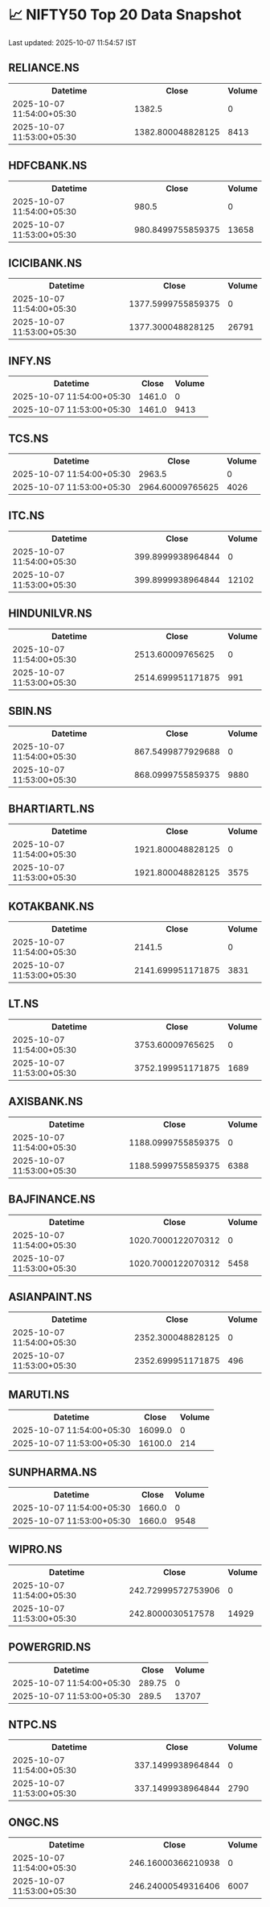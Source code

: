 # 📈 NIFTY50 Top 20 Data Snapshot

Last updated: 2025-10-07 11:54:57 IST

## RELIANCE.NS

<table>
  <tr><th>Datetime</th><th>Close</th><th>Volume</th></tr>
  <tr><td>2025-10-07 11:54:00+05:30</td><td>1382.5</td><td>0</td></tr>
  <tr><td>2025-10-07 11:53:00+05:30</td><td>1382.800048828125</td><td>8413</td></tr>
</table>

## HDFCBANK.NS

<table>
  <tr><th>Datetime</th><th>Close</th><th>Volume</th></tr>
  <tr><td>2025-10-07 11:54:00+05:30</td><td>980.5</td><td>0</td></tr>
  <tr><td>2025-10-07 11:53:00+05:30</td><td>980.8499755859375</td><td>13658</td></tr>
</table>

## ICICIBANK.NS

<table>
  <tr><th>Datetime</th><th>Close</th><th>Volume</th></tr>
  <tr><td>2025-10-07 11:54:00+05:30</td><td>1377.5999755859375</td><td>0</td></tr>
  <tr><td>2025-10-07 11:53:00+05:30</td><td>1377.300048828125</td><td>26791</td></tr>
</table>

## INFY.NS

<table>
  <tr><th>Datetime</th><th>Close</th><th>Volume</th></tr>
  <tr><td>2025-10-07 11:54:00+05:30</td><td>1461.0</td><td>0</td></tr>
  <tr><td>2025-10-07 11:53:00+05:30</td><td>1461.0</td><td>9413</td></tr>
</table>

## TCS.NS

<table>
  <tr><th>Datetime</th><th>Close</th><th>Volume</th></tr>
  <tr><td>2025-10-07 11:54:00+05:30</td><td>2963.5</td><td>0</td></tr>
  <tr><td>2025-10-07 11:53:00+05:30</td><td>2964.60009765625</td><td>4026</td></tr>
</table>

## ITC.NS

<table>
  <tr><th>Datetime</th><th>Close</th><th>Volume</th></tr>
  <tr><td>2025-10-07 11:54:00+05:30</td><td>399.8999938964844</td><td>0</td></tr>
  <tr><td>2025-10-07 11:53:00+05:30</td><td>399.8999938964844</td><td>12102</td></tr>
</table>

## HINDUNILVR.NS

<table>
  <tr><th>Datetime</th><th>Close</th><th>Volume</th></tr>
  <tr><td>2025-10-07 11:54:00+05:30</td><td>2513.60009765625</td><td>0</td></tr>
  <tr><td>2025-10-07 11:53:00+05:30</td><td>2514.699951171875</td><td>991</td></tr>
</table>

## SBIN.NS

<table>
  <tr><th>Datetime</th><th>Close</th><th>Volume</th></tr>
  <tr><td>2025-10-07 11:54:00+05:30</td><td>867.5499877929688</td><td>0</td></tr>
  <tr><td>2025-10-07 11:53:00+05:30</td><td>868.0999755859375</td><td>9880</td></tr>
</table>

## BHARTIARTL.NS

<table>
  <tr><th>Datetime</th><th>Close</th><th>Volume</th></tr>
  <tr><td>2025-10-07 11:54:00+05:30</td><td>1921.800048828125</td><td>0</td></tr>
  <tr><td>2025-10-07 11:53:00+05:30</td><td>1921.800048828125</td><td>3575</td></tr>
</table>

## KOTAKBANK.NS

<table>
  <tr><th>Datetime</th><th>Close</th><th>Volume</th></tr>
  <tr><td>2025-10-07 11:54:00+05:30</td><td>2141.5</td><td>0</td></tr>
  <tr><td>2025-10-07 11:53:00+05:30</td><td>2141.699951171875</td><td>3831</td></tr>
</table>

## LT.NS

<table>
  <tr><th>Datetime</th><th>Close</th><th>Volume</th></tr>
  <tr><td>2025-10-07 11:54:00+05:30</td><td>3753.60009765625</td><td>0</td></tr>
  <tr><td>2025-10-07 11:53:00+05:30</td><td>3752.199951171875</td><td>1689</td></tr>
</table>

## AXISBANK.NS

<table>
  <tr><th>Datetime</th><th>Close</th><th>Volume</th></tr>
  <tr><td>2025-10-07 11:54:00+05:30</td><td>1188.0999755859375</td><td>0</td></tr>
  <tr><td>2025-10-07 11:53:00+05:30</td><td>1188.5999755859375</td><td>6388</td></tr>
</table>

## BAJFINANCE.NS

<table>
  <tr><th>Datetime</th><th>Close</th><th>Volume</th></tr>
  <tr><td>2025-10-07 11:54:00+05:30</td><td>1020.7000122070312</td><td>0</td></tr>
  <tr><td>2025-10-07 11:53:00+05:30</td><td>1020.7000122070312</td><td>5458</td></tr>
</table>

## ASIANPAINT.NS

<table>
  <tr><th>Datetime</th><th>Close</th><th>Volume</th></tr>
  <tr><td>2025-10-07 11:54:00+05:30</td><td>2352.300048828125</td><td>0</td></tr>
  <tr><td>2025-10-07 11:53:00+05:30</td><td>2352.699951171875</td><td>496</td></tr>
</table>

## MARUTI.NS

<table>
  <tr><th>Datetime</th><th>Close</th><th>Volume</th></tr>
  <tr><td>2025-10-07 11:54:00+05:30</td><td>16099.0</td><td>0</td></tr>
  <tr><td>2025-10-07 11:53:00+05:30</td><td>16100.0</td><td>214</td></tr>
</table>

## SUNPHARMA.NS

<table>
  <tr><th>Datetime</th><th>Close</th><th>Volume</th></tr>
  <tr><td>2025-10-07 11:54:00+05:30</td><td>1660.0</td><td>0</td></tr>
  <tr><td>2025-10-07 11:53:00+05:30</td><td>1660.0</td><td>9548</td></tr>
</table>

## WIPRO.NS

<table>
  <tr><th>Datetime</th><th>Close</th><th>Volume</th></tr>
  <tr><td>2025-10-07 11:54:00+05:30</td><td>242.72999572753906</td><td>0</td></tr>
  <tr><td>2025-10-07 11:53:00+05:30</td><td>242.8000030517578</td><td>14929</td></tr>
</table>

## POWERGRID.NS

<table>
  <tr><th>Datetime</th><th>Close</th><th>Volume</th></tr>
  <tr><td>2025-10-07 11:54:00+05:30</td><td>289.75</td><td>0</td></tr>
  <tr><td>2025-10-07 11:53:00+05:30</td><td>289.5</td><td>13707</td></tr>
</table>

## NTPC.NS

<table>
  <tr><th>Datetime</th><th>Close</th><th>Volume</th></tr>
  <tr><td>2025-10-07 11:54:00+05:30</td><td>337.1499938964844</td><td>0</td></tr>
  <tr><td>2025-10-07 11:53:00+05:30</td><td>337.1499938964844</td><td>2790</td></tr>
</table>

## ONGC.NS

<table>
  <tr><th>Datetime</th><th>Close</th><th>Volume</th></tr>
  <tr><td>2025-10-07 11:54:00+05:30</td><td>246.16000366210938</td><td>0</td></tr>
  <tr><td>2025-10-07 11:53:00+05:30</td><td>246.24000549316406</td><td>6007</td></tr>
</table>

